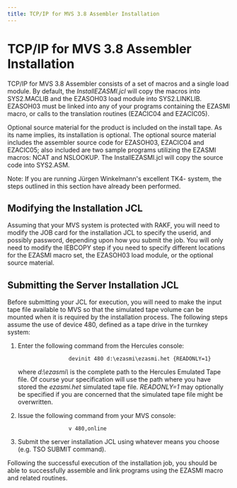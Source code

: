 ```yaml
---
title: TCP/IP for MVS 3.8 Assembler Installation
---
```


TCP/IP for MVS 3.8 Assembler Installation
=========================================

TCP/IP for MVS 3.8 Assembler consists of a set of macros and a single
load module. By default, the *InstallEZASMI.jcl* will copy the macros
into SYS2.MACLIB and the EZASOH03 load module into SYS2.LINKLIB.
EZASOH03 must be linked into any of your programs containing the EZASMI
macro, or calls to the translation routines (EZACIC04 and EZACIC05).

Optional source material for the product is included on the install
tape. As its name implies, its installation is optional. The optional
source material includes the assembler source code for EZASOH03,
EZACIC04 and EZACIC05; also included are two sample programs utilizing
the EZASMI macros: NCAT and NSLOOKUP. The InstallEZASMI.jcl will copy
the source code into SYS2.ASM.

Note: If you are running Jürgen Winkelmann\'s excellent TK4- system, the
steps outlined in this section have already been performed.

Modifying the Installation JCL
------------------------------

Assuming that your MVS system is protected with RAKF, you will need to
modify the JOB card for the installation JCL to specify the userid, and
possibly password, depending upon how you submit the job. You will only
need to modify the IEBCOPY step if you need to specify different
locations for the EZASMI macro set, the EZASOH03 load module, or the
optional source material.

Submitting the Server Installation JCL
--------------------------------------

Before submitting your JCL for execution, you will need to make the
input tape file available to MVS so that the simulated tape volume can
be mounted when it is required by the installation process. The
following steps assume the use of device 480, defined as a tape drive in
the turnkey system:

1.  Enter the following command from the Hercules console:

                        devinit 480 d:\ezasmi\ezasmi.het {READONLY=1}
                        

    where *d:\\ezasmi\\* is the complete path to the Hercules Emulated
    Tape file. Of course your specification will use the path where you
    have stored the *ezasmi.het* simulated tape file. *READONLY=1* may
    optionally be specified if you are concerned that the simulated tape
    file might be overwritten.

2.  Issue the following command from your MVS console:

                        v 480,online
                        

3.  Submit the server installation JCL using whatever means you choose
    (e.g. TSO SUBMIT command).

Following the successful execution of the installation job, you should
be able to successfully assemble and link programs using the EZASMI
macro and related routines.
